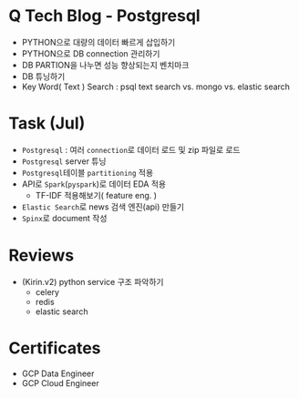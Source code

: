 # Q Tech Blog - Postgresql 
- PYTHON으로 대량의 데이터 빠르게 삽입하기
- PYTHON으로 DB connection 관리하기
- DB PARTION을 나누면 성능 향상되는지 벤치마크
- DB 튜닝하기
- Key Word( Text ) Search : psql text search vs. mongo vs. elastic search

# Task (Jul)
- `Postgresql` : 여러 `connection`로 데이터 로드 및 zip 파일로 로드
- `Postgresql` server 튜닝 
- `Postgresql`테이블  `partitioning` 적용
- API로 `Spark`(`pyspark`)로 데이터 EDA 적용
    - TF-IDF 적용해보기( feature eng. ) 
- `Elastic Search`로 news 검색 엔진(api) 만들기
- `Spinx`로 document 작성

# Reviews 
- (Kirin.v2) python service 구조 파악하기
    - celery
    - redis
    - elastic search

# Certificates
- GCP Data Engineer
- GCP Cloud Engineer